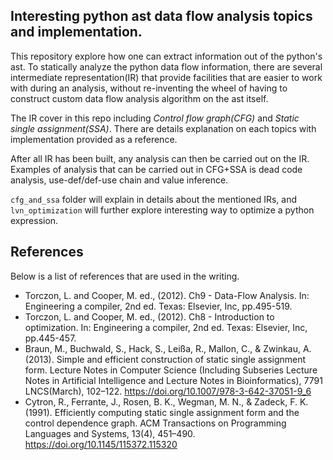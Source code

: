 ## Interesting python ast data flow analysis topics and implementation.
This repository explore how one can extract information out of the python's ast. 
To statically analyze the python data flow information, there are several intermediate representation(IR) that provide facilities that are easier to work with during an analysis, without re-inventing the wheel of having to construct custom data flow analysis algorithm on the ast itself.

The IR cover in this repo including *Control flow graph(CFG)* and *Static single assignment(SSA)*. There are details explanation on each topics with implementation provided as a reference.

After all IR has been built, any analysis can then be carried out on the IR. Examples of analysis that can be carried out in CFG+SSA is dead code analysis, use-def/def-use chain and value inference.

`cfg_and_ssa` folder will explain in details about the mentioned IRs, and `lvn_optimization` will further explore interesting way to optimize a python expression.

## References
Below is a list of references that are used in the writing.

- Torczon, L. and Cooper, M. ed., (2012). Ch9 - Data-Flow Analysis. In: Engineering a compiler, 2nd ed. Texas: Elsevier, Inc, pp.495-519.
- Torczon, L. and Cooper, M. ed., (2012). Ch8 - Introduction to optimization. In: Engineering a compiler, 2nd ed. Texas: Elsevier, Inc, pp.445-457.
- Braun, M., Buchwald, S., Hack, S., Leißa, R., Mallon, C., & Zwinkau, A. (2013). Simple and efficient construction of static single assignment form. Lecture Notes in Computer Science (Including Subseries Lecture Notes in Artificial Intelligence and Lecture Notes in Bioinformatics), 7791 LNCS(March), 102–122. https://doi.org/10.1007/978-3-642-37051-9_6
- Cytron, R., Ferrante, J., Rosen, B. K., Wegman, M. N., & Zadeck, F. K. (1991). Efficiently computing static single assignment form and the control dependence graph. ACM Transactions on Programming Languages and Systems, 13(4), 451–490. https://doi.org/10.1145/115372.115320


